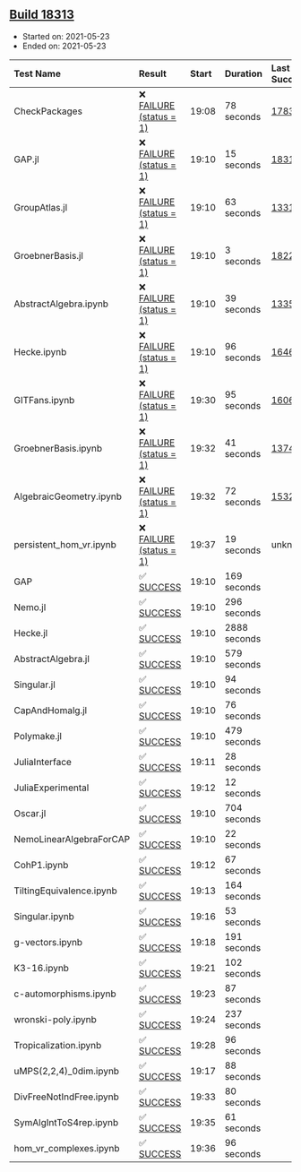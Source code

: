 ## [Build 18313](https://oscarci.mathematik.uni-kl.de/job/oscar/18313/)

* Started on: 2021-05-23
* Ended on: 2021-05-23

| Test Name    | Result | Start | Duration | Last Success | First Failure |
|:-------------|:-------|:------|:---------|:-------------|:--------------|
| CheckPackages | ❌ [FAILURE (status = 1)](https://oscarci.mathematik.uni-kl.de/job/oscar/18313/artifact/logs/build-18313/CheckPackages.log) | 19:08 | 78 seconds | [17832](https://oscarci.mathematik.uni-kl.de/job/oscar/17832/) | [17833](https://oscarci.mathematik.uni-kl.de/job/oscar/17833/) |
| GAP.jl | ❌ [FAILURE (status = 1)](https://oscarci.mathematik.uni-kl.de/job/oscar/18313/artifact/logs/build-18313/GAP.jl.log) | 19:10 | 15 seconds | [18312](https://oscarci.mathematik.uni-kl.de/job/oscar/18312/) | [18313](https://oscarci.mathematik.uni-kl.de/job/oscar/18313/) |
| GroupAtlas.jl | ❌ [FAILURE (status = 1)](https://oscarci.mathematik.uni-kl.de/job/oscar/18313/artifact/logs/build-18313/GroupAtlas.jl.log) | 19:10 | 63 seconds | [13311](https://oscarci.mathematik.uni-kl.de/job/oscar/13311/) | [13312](https://oscarci.mathematik.uni-kl.de/job/oscar/13312/) |
| GroebnerBasis.jl | ❌ [FAILURE (status = 1)](https://oscarci.mathematik.uni-kl.de/job/oscar/18313/artifact/logs/build-18313/GroebnerBasis.jl.log) | 19:10 | 3 seconds | [18228](https://oscarci.mathematik.uni-kl.de/job/oscar/18228/) | [18229](https://oscarci.mathematik.uni-kl.de/job/oscar/18229/) |
| AbstractAlgebra.ipynb | ❌ [FAILURE (status = 1)](https://oscarci.mathematik.uni-kl.de/job/oscar/18313/artifact/logs/build-18313/AbstractAlgebra.ipynb.log) | 19:10 | 39 seconds | [13355](https://oscarci.mathematik.uni-kl.de/job/oscar/13355/) | [13356](https://oscarci.mathematik.uni-kl.de/job/oscar/13356/) |
| Hecke.ipynb | ❌ [FAILURE (status = 1)](https://oscarci.mathematik.uni-kl.de/job/oscar/18313/artifact/logs/build-18313/Hecke.ipynb.log) | 19:10 | 96 seconds | [16463](https://oscarci.mathematik.uni-kl.de/job/oscar/16463/) | [16464](https://oscarci.mathematik.uni-kl.de/job/oscar/16464/) |
| GITFans.ipynb | ❌ [FAILURE (status = 1)](https://oscarci.mathematik.uni-kl.de/job/oscar/18313/artifact/logs/build-18313/GITFans.ipynb.log) | 19:30 | 95 seconds | [16068](https://oscarci.mathematik.uni-kl.de/job/oscar/16068/) | [16069](https://oscarci.mathematik.uni-kl.de/job/oscar/16069/) |
| GroebnerBasis.ipynb | ❌ [FAILURE (status = 1)](https://oscarci.mathematik.uni-kl.de/job/oscar/18313/artifact/logs/build-18313/GroebnerBasis.ipynb.log) | 19:32 | 41 seconds | [13748](https://oscarci.mathematik.uni-kl.de/job/oscar/13748/) | [13749](https://oscarci.mathematik.uni-kl.de/job/oscar/13749/) |
| AlgebraicGeometry.ipynb | ❌ [FAILURE (status = 1)](https://oscarci.mathematik.uni-kl.de/job/oscar/18313/artifact/logs/build-18313/AlgebraicGeometry.ipynb.log) | 19:32 | 72 seconds | [15322](https://oscarci.mathematik.uni-kl.de/job/oscar/15322/) | [15323](https://oscarci.mathematik.uni-kl.de/job/oscar/15323/) |
| persistent_hom_vr.ipynb | ❌ [FAILURE (status = 1)](https://oscarci.mathematik.uni-kl.de/job/oscar/18313/artifact/logs/build-18313/persistent_hom_vr.ipynb.log) | 19:37 | 19 seconds | unknown | unknown |
| GAP | ✅ [SUCCESS](https://oscarci.mathematik.uni-kl.de/job/oscar/18313/artifact/logs/build-18313/GAP.log) | 19:10 | 169 seconds |  |  |
| Nemo.jl | ✅ [SUCCESS](https://oscarci.mathematik.uni-kl.de/job/oscar/18313/artifact/logs/build-18313/Nemo.jl.log) | 19:10 | 296 seconds |  |  |
| Hecke.jl | ✅ [SUCCESS](https://oscarci.mathematik.uni-kl.de/job/oscar/18313/artifact/logs/build-18313/Hecke.jl.log) | 19:10 | 2888 seconds |  |  |
| AbstractAlgebra.jl | ✅ [SUCCESS](https://oscarci.mathematik.uni-kl.de/job/oscar/18313/artifact/logs/build-18313/AbstractAlgebra.jl.log) | 19:10 | 579 seconds |  |  |
| Singular.jl | ✅ [SUCCESS](https://oscarci.mathematik.uni-kl.de/job/oscar/18313/artifact/logs/build-18313/Singular.jl.log) | 19:10 | 94 seconds |  |  |
| CapAndHomalg.jl | ✅ [SUCCESS](https://oscarci.mathematik.uni-kl.de/job/oscar/18313/artifact/logs/build-18313/CapAndHomalg.jl.log) | 19:10 | 76 seconds |  |  |
| Polymake.jl | ✅ [SUCCESS](https://oscarci.mathematik.uni-kl.de/job/oscar/18313/artifact/logs/build-18313/Polymake.jl.log) | 19:10 | 479 seconds |  |  |
| JuliaInterface | ✅ [SUCCESS](https://oscarci.mathematik.uni-kl.de/job/oscar/18313/artifact/logs/build-18313/JuliaInterface.log) | 19:11 | 28 seconds |  |  |
| JuliaExperimental | ✅ [SUCCESS](https://oscarci.mathematik.uni-kl.de/job/oscar/18313/artifact/logs/build-18313/JuliaExperimental.log) | 19:12 | 12 seconds |  |  |
| Oscar.jl | ✅ [SUCCESS](https://oscarci.mathematik.uni-kl.de/job/oscar/18313/artifact/logs/build-18313/Oscar.jl.log) | 19:10 | 704 seconds |  |  |
| NemoLinearAlgebraForCAP | ✅ [SUCCESS](https://oscarci.mathematik.uni-kl.de/job/oscar/18313/artifact/logs/build-18313/NemoLinearAlgebraForCAP.log) | 19:10 | 22 seconds |  |  |
| CohP1.ipynb | ✅ [SUCCESS](https://oscarci.mathematik.uni-kl.de/job/oscar/18313/artifact/logs/build-18313/CohP1.ipynb.log) | 19:12 | 67 seconds |  |  |
| TiltingEquivalence.ipynb | ✅ [SUCCESS](https://oscarci.mathematik.uni-kl.de/job/oscar/18313/artifact/logs/build-18313/TiltingEquivalence.ipynb.log) | 19:13 | 164 seconds |  |  |
| Singular.ipynb | ✅ [SUCCESS](https://oscarci.mathematik.uni-kl.de/job/oscar/18313/artifact/logs/build-18313/Singular.ipynb.log) | 19:16 | 53 seconds |  |  |
| g-vectors.ipynb | ✅ [SUCCESS](https://oscarci.mathematik.uni-kl.de/job/oscar/18313/artifact/logs/build-18313/g-vectors.ipynb.log) | 19:18 | 191 seconds |  |  |
| K3-16.ipynb | ✅ [SUCCESS](https://oscarci.mathematik.uni-kl.de/job/oscar/18313/artifact/logs/build-18313/K3-16.ipynb.log) | 19:21 | 102 seconds |  |  |
| c-automorphisms.ipynb | ✅ [SUCCESS](https://oscarci.mathematik.uni-kl.de/job/oscar/18313/artifact/logs/build-18313/c-automorphisms.ipynb.log) | 19:23 | 87 seconds |  |  |
| wronski-poly.ipynb | ✅ [SUCCESS](https://oscarci.mathematik.uni-kl.de/job/oscar/18313/artifact/logs/build-18313/wronski-poly.ipynb.log) | 19:24 | 237 seconds |  |  |
| Tropicalization.ipynb | ✅ [SUCCESS](https://oscarci.mathematik.uni-kl.de/job/oscar/18313/artifact/logs/build-18313/Tropicalization.ipynb.log) | 19:28 | 96 seconds |  |  |
| uMPS(2,2,4)_0dim.ipynb | ✅ [SUCCESS](https://oscarci.mathematik.uni-kl.de/job/oscar/18313/artifact/logs/build-18313/uMPS-2-2-4-_0dim.ipynb.log) | 19:17 | 88 seconds |  |  |
| DivFreeNotIndFree.ipynb | ✅ [SUCCESS](https://oscarci.mathematik.uni-kl.de/job/oscar/18313/artifact/logs/build-18313/DivFreeNotIndFree.ipynb.log) | 19:33 | 80 seconds |  |  |
| SymAlgIntToS4rep.ipynb | ✅ [SUCCESS](https://oscarci.mathematik.uni-kl.de/job/oscar/18313/artifact/logs/build-18313/SymAlgIntToS4rep.ipynb.log) | 19:35 | 61 seconds |  |  |
| hom_vr_complexes.ipynb | ✅ [SUCCESS](https://oscarci.mathematik.uni-kl.de/job/oscar/18313/artifact/logs/build-18313/hom_vr_complexes.ipynb.log) | 19:36 | 96 seconds |  |  |
